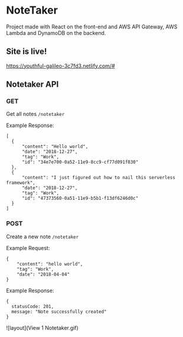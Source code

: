 # NoteTaker

Project made with React on the front-end and AWS API Gateway, AWS Lambda and DynamoDB on the backend.

## Site is live!

https://youthful-galileo-3c7fd3.netlify.com/#

## Notetaker API

### GET

Get all notes ```/notetaker```

Example Response:

```
[
  {
      "content": "Hello world",
      "date": "2018-12-27",
      "tag": "Work",
      "id": "34e7e700-0a52-11e9-8cc9-cf77d091f830"
  },
  {
      "content": "I just figured out how to nail this serverless framework",
      "date": "2018-12-27",
      "tag": "Work",
      "id": "47373560-0a51-11e9-b5b1-f13df6246d0c"
  }
]
```

### POST

Create a new note ```/notetaker```

Example Request:
```
{
	"content": "hello world",
	"tag": "Work",
	"date": "2018-04-04"
}
```

Example Response:

```
{
  statusCode: 201,
  message: "Note successfully created"
}
```

![layout](View 1 Notetaker.gif)

